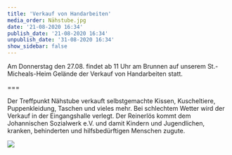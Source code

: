 ```yaml
---
title: 'Verkauf von Handarbeiten'
media_order: Nähstube.jpg
date: '21-08-2020 16:34'
publish_date: '21-08-2020 16:34'
unpublish_date: '31-08-2020 16:34'
show_sidebar: false
---
```


Am Donnerstag den 27.08. findet ab 11 Uhr am Brunnen auf unserem St.-Micheals-Heim Gelände der Verkauf von Handarbeiten statt.

===


Der Treffpunkt Nähstube verkauft selbstgemachte Kissen, Kuscheltiere, Puppenkleidung, Taschen und vieles mehr.
Bei schlechtem Wetter wird der Verkauf in der Eingangshalle verlegt.
Der Reinerlös kommt dem Johannischen Sozialwerk e.V. und damit Kindern und Jugendlichen, kranken, behinderten und hilfsbedürftigen Menschen zugute.

![](N%C3%A4hstube%20ganz.jpg)
